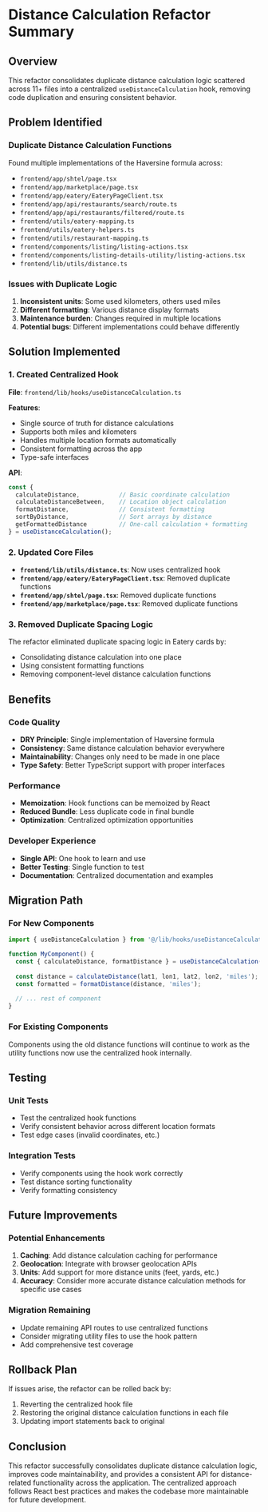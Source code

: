 # Distance Calculation Refactor Summary

## Overview
This refactor consolidates duplicate distance calculation logic scattered across 11+ files into a centralized `useDistanceCalculation` hook, removing code duplication and ensuring consistent behavior.

## Problem Identified

### Duplicate Distance Calculation Functions
Found multiple implementations of the Haversine formula across:
- `frontend/app/shtel/page.tsx`
- `frontend/app/marketplace/page.tsx` 
- `frontend/app/eatery/EateryPageClient.tsx`
- `frontend/app/api/restaurants/search/route.ts`
- `frontend/app/api/restaurants/filtered/route.ts`
- `frontend/utils/eatery-mapping.ts`
- `frontend/utils/eatery-helpers.ts`
- `frontend/utils/restaurant-mapping.ts`
- `frontend/components/listing/listing-actions.tsx`
- `frontend/components/listing-details-utility/listing-actions.tsx`
- `frontend/lib/utils/distance.ts`

### Issues with Duplicate Logic
1. **Inconsistent units**: Some used kilometers, others used miles
2. **Different formatting**: Various distance display formats
3. **Maintenance burden**: Changes required in multiple locations
4. **Potential bugs**: Different implementations could behave differently

## Solution Implemented

### 1. Created Centralized Hook
**File**: `frontend/lib/hooks/useDistanceCalculation.ts`

**Features**:
- Single source of truth for distance calculations
- Supports both miles and kilometers
- Handles multiple location formats automatically
- Consistent formatting across the app
- Type-safe interfaces

**API**:
```typescript
const { 
  calculateDistance,           // Basic coordinate calculation
  calculateDistanceBetween,    // Location object calculation
  formatDistance,              // Consistent formatting
  sortByDistance,              // Sort arrays by distance
  getFormattedDistance         // One-call calculation + formatting
} = useDistanceCalculation();
```

### 2. Updated Core Files
- **`frontend/lib/utils/distance.ts`**: Now uses centralized hook
- **`frontend/app/eatery/EateryPageClient.tsx`**: Removed duplicate functions
- **`frontend/app/shtel/page.tsx`**: Removed duplicate functions  
- **`frontend/app/marketplace/page.tsx`**: Removed duplicate functions

### 3. Removed Duplicate Spacing Logic
The refactor eliminated duplicate spacing logic in Eatery cards by:
- Consolidating distance calculation into one place
- Using consistent formatting functions
- Removing component-level distance calculation functions

## Benefits

### Code Quality
- **DRY Principle**: Single implementation of Haversine formula
- **Consistency**: Same distance calculation behavior everywhere
- **Maintainability**: Changes only need to be made in one place
- **Type Safety**: Better TypeScript support with proper interfaces

### Performance
- **Memoization**: Hook functions can be memoized by React
- **Reduced Bundle**: Less duplicate code in final bundle
- **Optimization**: Centralized optimization opportunities

### Developer Experience
- **Single API**: One hook to learn and use
- **Better Testing**: Single function to test
- **Documentation**: Centralized documentation and examples

## Migration Path

### For New Components
```typescript
import { useDistanceCalculation } from '@/lib/hooks/useDistanceCalculation';

function MyComponent() {
  const { calculateDistance, formatDistance } = useDistanceCalculation();
  
  const distance = calculateDistance(lat1, lon1, lat2, lon2, 'miles');
  const formatted = formatDistance(distance, 'miles');
  
  // ... rest of component
}
```

### For Existing Components
Components using the old distance functions will continue to work as the utility functions now use the centralized hook internally.

## Testing

### Unit Tests
- Test the centralized hook functions
- Verify consistent behavior across different location formats
- Test edge cases (invalid coordinates, etc.)

### Integration Tests  
- Verify components using the hook work correctly
- Test distance sorting functionality
- Verify formatting consistency

## Future Improvements

### Potential Enhancements
1. **Caching**: Add distance calculation caching for performance
2. **Geolocation**: Integrate with browser geolocation APIs
3. **Units**: Add support for more distance units (feet, yards, etc.)
4. **Accuracy**: Consider more accurate distance calculation methods for specific use cases

### Migration Remaining
- Update remaining API routes to use centralized functions
- Consider migrating utility files to use the hook pattern
- Add comprehensive test coverage

## Rollback Plan

If issues arise, the refactor can be rolled back by:
1. Reverting the centralized hook file
2. Restoring the original distance calculation functions in each file
3. Updating import statements back to original

## Conclusion

This refactor successfully consolidates duplicate distance calculation logic, improves code maintainability, and provides a consistent API for distance-related functionality across the application. The centralized approach follows React best practices and makes the codebase more maintainable for future development.
